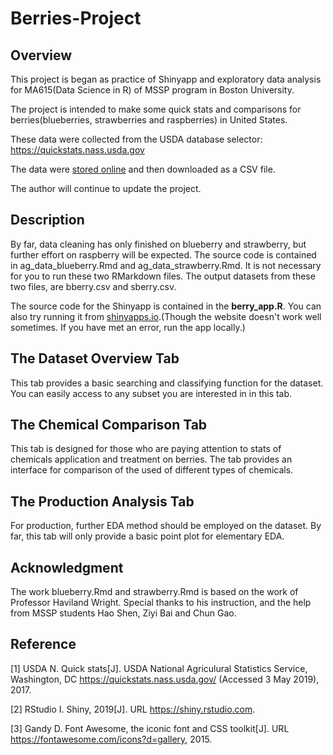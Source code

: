 # Berries-Project

## Overview

This project is began as practice of Shinyapp and exploratory data analysis for MA615(Data Science in R) of MSSP program in Boston University. 

The project is intended to make some quick stats and comparisons for berries(blueberries, strawberries and raspberries) in United States. 

These data were collected from the USDA database selector: <a href="https://quickstats.nass.usda.gov">https://quickstats.nass.usda.gov</a>

The data were <a href="https://quickstats.nass.usda.gov/results/D416E96E-3D5C-324C-9334-1D38DF88FFF1">stored online</a> and then downloaded as a CSV file.

The author will continue to update the project. 

## Description

By far, data cleaning has only finished on blueberry and strawberry, but further effort on raspberry will be expected. The source code is contained in <a herf="https://github.com/SteveM3ister/Berries-Project/blob/master/ag_data_blueberry.Rmd">ag_data_blueberry.Rmd</a> and <a herf="https://github.com/SteveM3ister/Berries-Project/blob/master/ag_data_strawberry.Rmd">ag_data_strawberry.Rmd</a>. It is not necessary for you to run these two RMarkdown files. The output datasets from these two files, are <a herf="https://github.com/SteveM3ister/Berries-Project/blob/master/bberry.csv">bberry.csv</a> and <a herf="https://github.com/SteveM3ister/Berries-Project/blob/master/sberry.csv">sberry.csv</a>. 

The source code for the Shinyapp is contained in the <a herf="https://github.com/SteveM3ister/Berries-Project/blob/master/berry_app.R">**berry_app.R**</a>. You can also try running it from <a href="https://yinfeng.shinyapps.io/Berries_Project/">shinyapps.io</a>.(Though the website doesn't work well sometimes. If you have met an error, run the app locally.)

## The Dataset Overview Tab

This tab provides a basic searching and classifying function for the dataset. You can easily access to any subset you are interested in in this tab.

## The Chemical Comparison Tab

This tab is designed for those who are paying attention to stats of chemicals application and treatment on berries. The tab provides an interface for comparison of  the used of different types of chemicals.

## The Production Analysis Tab

For production, further EDA method should be employed on the dataset. By far, this tab will only provide a basic point plot for elementary EDA.

## Acknowledgment

The work blueberry.Rmd and strawberry.Rmd is based on the work of Professor Haviland Wright. Special thanks to his instruction, and the help from MSSP students Hao Shen, Ziyi Bai and Chun Gao. 

## Reference

[1] USDA N. Quick stats[J]. USDA National Agriculural Statistics Service, Washington, DC https://quickstats.nass.usda.gov/ (Accessed 3 May 2019), 2017.

[2]  RStudio I. Shiny, 2019[J]. URL https://shiny.rstudio.com.

[3]  Gandy D. Font Awesome, the iconic font and CSS toolkit[J]. URL https://fontawesome.com/icons?d=gallery, 2015.

